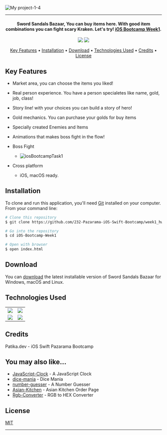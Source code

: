 ![My project-1-4](https://user-images.githubusercontent.com/89473605/192157378-da423a1b-8b69-4c71-9639-af59761930d1.png)


<hr>
<h4 align="center">Sword Sandals Bazaar, You can buy items here. With good item combinations you can fight scary Kraken. Let's try! <a href="https://github.com/232-Pazarama-iOS-Swift-Bootcamp/week1_hw1-asimcanyagiz" target="_blank">iOS Bootcamp Week1</a>.</h4>

<p align="center">
  <img src="https://img.shields.io/github/commit-activity/y/232-Pazarama-iOS-Swift-Bootcamp/week1_hw1-asimcanyagiz">
  <img src="https://img.shields.io/github/license/232-Pazarama-iOS-Swift-Bootcamp/week1_hw1-asimcanyagiz">
</p>

<p align="center">
  <a href="#key-features">Key Features</a> •
  <a href="#installation">Installation</a> •
  <a href="#download">Download</a> •
  <a href="#technologies-used">Technologies Used</a> •
  <a href="#credits">Credits</a> •
  <a href="#license">License</a>
</p>

## Key Features

* Market area, you can choose the items you liked!
* Real person experience. You have a person specialetes like name, gold, job, class!
* Story line! with your choices you can build a story of hero!
* Gold mechanics. You can purchase your golds for buy items
* Specially created Enemies and Items
* Animations that makes boss fight in the flow!
* Boss Fight
  - ![iosBootcampTask1](https://user-images.githubusercontent.com/89473605/192157414-b18bd679-0eb7-43a5-bf1f-5a6f31509ef0.gif)

* Cross platform
  - iOS, macOS ready.

## Installation

To clone and run this application, you'll need [Git](https://git-scm.com) installed on your computer. From your command line:

```bash
# Clone this repository
$ git clone https://github.com/232-Pazarama-iOS-Swift-Bootcamp/week1_hw1-asimcanyagiz

# Go into the repository
$ cd iOS-Bootcamp-Week1

# Open with browser
$ open index.html
```


## Download

You can [download](https://github.com/232-Pazarama-iOS-Swift-Bootcamp/week1_hw1-asimcanyagiz) the latest installable version of Sword Sandals Bazaar for Windows, macOS and Linux.

## Technologies Used

<table style"float:right;">
  <tr>
    <td><img src="https://img.shields.io/badge/Swift-FA7343?style=for-the-badge&logo=swift&logoColor=white"/></td>
    <td><img src="https://img.shields.io/badge/Xcode-007ACC?style=for-the-badge&logo=Xcode&logoColor=white"></td>
  </tr>
  <tr>
    <td><img src="https://img.shields.io/badge/GitHub-100000?style=for-the-badge&logo=github&logoColor=white"/></td>
    <td><img src="https://img.shields.io/badge/GIT-E44C30?style=for-the-badge&logo=git&logoColor=white"/></td>
  </tr>
</table>

## Credits

Patika.dev - iOS Swift Pazarama Bootcamp

## You may also like...

- [JavaScript-Clock](https://github.com/asimcanyagiz/JavaScript-Clock) - A JavaScript Clock
- [dice-mania](https://github.com/asimcanyagiz/dice-mania) - Dice Mania
- [number-guesser](https://github.com/asimcanyagiz/number-guesser) - A Number Guesser
- [Asian-Kitchen](https://github.com/asimcanyagiz/asian-kitchen) - Asian Kitchen Order Page
- [Rgb-Converter](https://github.com/asimcanyagiz/RGB-Converter) - RGB to HEX Converter

## License

[MIT](https://choosealicense.com/licenses/mit)

---
